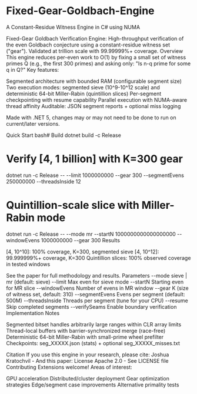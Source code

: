 # Fixed-Gear-Goldbach-Engine
A Constant-Residue Witness Engine in C# using NUMA  

Fixed-Gear Goldbach Verification Engine:
High-throughput verification of the even Goldbach conjecture using a constant-residue witness set ("gear"). Validated at trillion scale with 99.99999%+ coverage.
Overview
This engine reduces per-even work to O(1) by fixing a small set of witness primes Q (e.g., the first 300 primes) and asking only: "Is n-q prime for some q in Q?"
Key features:

Segmented architecture with bounded RAM (configurable segment size)
Two execution modes: segmented sieve (10^9-10^12 scale) and deterministic 64-bit Miller-Rabin (quintillion slices)
Per-segment checkpointing with resume capability
Parallel execution with NUMA-aware thread affinity
Auditable: JSON segment reports + optional miss logging

Made with .NET 5, changes may or may not need to be done to run on current/later versions.

Quick Start
bash# Build
dotnet build -c Release

# Verify [4, 1 billion] with K=300 gear
dotnet run -c Release -- --limit 1000000000 --gear 300 --segmentEvens 250000000 --threadsInside 12

# Quintillion-scale slice with Miller-Rabin mode
dotnet run -c Release -- --mode mr --startN 1000000000000000000 --windowEvens 1000000000 --gear 300
Results

[4, 10^10]: 100% coverage, K=300, segmented sieve
[4, 10^12]: 99.999999%+ coverage, K=300
Quintillion slices: 100% observed coverage in tested windows

See the paper for full methodology and results.
Parameters
--mode          sieve | mr (default: sieve)
--limit         Max even for sieve mode
--startN        Starting even for MR slice
--windowEvens   Number of evens in MR window
--gear          K (size of witness set, default: 310)
--segmentEvens  Evens per segment (default: 500M)
--threadsInside Threads per segment (tune for your CPU)
--resume        Skip completed segments
--verifySeams   Enable boundary verification
Implementation Notes

Segmented bitset handles arbitrarily large ranges within CLR array limits
Thread-local buffers with barrier-synchronized merge (race-free)
Deterministic 64-bit Miller-Rabin with small-prime wheel prefilter
Checkpoints: seg_XXXXX.json (stats) + optional seg_XXXXX_misses.txt

Citation
If you use this engine in your research, please cite:
Joshua Kratochvil - And this paper:
License
Apache 2.0 - See LICENSE file
Contributing
Extensions welcome! Areas of interest:

GPU acceleration
Distributed/cluster deployment
Gear optimization strategies
Edge/segment case improvements
Alternative primality tests

